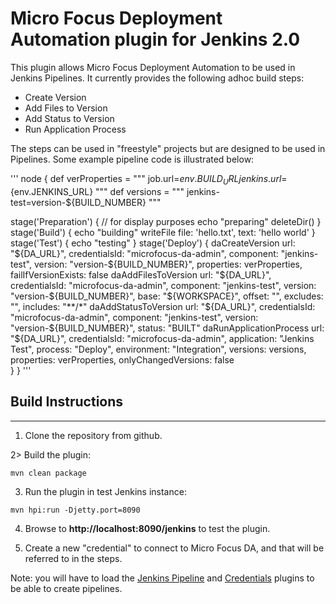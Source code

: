 # Micro Focus Deployment Automation plugin for Jenkins 2.0

This plugin allows Micro Focus Deployment Automation to be used in Jenkins Pipelines.
It currently provides the following adhoc build steps:

- Create Version
- Add Files to Version
- Add Status to Version
- Run Application Process

The steps can be used in "freestyle" projects but are designed to be used in Pipelines. Some example pipeline code is illustrated below:

'''
node {
    def verProperties = 
"""
job.url=${env.BUILD_URL}
jenkins.url=${env.JENKINS_URL}
"""
    def versions =
"""
jenkins-test=version-${BUILD_NUMBER}
"""
   
   stage('Preparation') { // for display purposes
      echo "preparing"
      deleteDir()
   }
   stage('Build') {
      echo "building"
      writeFile file: 'hello.txt', text: 'hello world'
   }
   stage('Test') {
      echo "testing"
   }
   stage('Deploy') {
        daCreateVersion url: "${DA_URL}",
            credentialsId: "microfocus-da-admin", 
            component: "jenkins-test", 
            version: "version-${BUILD_NUMBER}", 
            properties: verProperties,
            failIfVersionExists: false
        daAddFilesToVersion url: "${DA_URL}",
            credentialsId: "microfocus-da-admin", 
            component: "jenkins-test", 
            version: "version-${BUILD_NUMBER}",
            base: "${WORKSPACE}", 
            offset: "", 
            excludes: "", 
            includes: "**/*"
        daAddStatusToVersion url: "${DA_URL}",
            credentialsId: "microfocus-da-admin", 
            component: "jenkins-test", 
            version: "version-${BUILD_NUMBER}", 
            status: "BUILT"
        daRunApplicationProcess url: "${DA_URL}",
            credentialsId: "microfocus-da-admin", 
            application: "Jenkins Test", 
            process: "Deploy", 
            environment: "Integration",
            versions: versions,
            properties: verProperties,
            onlyChangedVersions: false    
   }
}
'''

## Build Instructions
------------------

1) Clone the repository from github.

2> Build the plugin:

```
mvn clean package
```

3) Run the plugin in test Jenkins instance:

```
mvn hpi:run -Djetty.port=8090
```

4) Browse to **http://localhost:8090/jenkins** to test the plugin. 

5) Create a new "credential" to connect to Micro Focus DA, and that will be referred to in the steps.

Note: you will have to load the [Jenkins Pipeline](https://wiki.jenkins-ci.org/display/JENKINS/Pipeline+Plugin) and [Credentials](https://wiki.jenkins-ci.org/display/JENKINS/Credentials+Plugin) plugins to be able to create pipelines.

